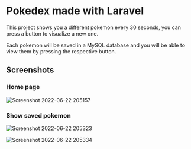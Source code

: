 
# Pokedex made with Laravel

This project shows you a different pokemon every 30 seconds, you can press a button to visualize a new one.

Each pokemon will be saved in a MySQL database and you will be able to view them by pressing the respective button.


## Screenshots

### Home page
![Screenshot 2022-06-22 205157](https://user-images.githubusercontent.com/74074149/175190314-beb98329-3bb0-4f58-b39a-ee6ef856127d.png)

### Show saved pokemon
![Screenshot 2022-06-22 205323](https://user-images.githubusercontent.com/74074149/175190478-749ec694-a172-4525-ad17-5d97cb5752c5.png)

![Screenshot 2022-06-22 205334](https://user-images.githubusercontent.com/74074149/175190489-2971e2c1-5f7a-4d0d-91ac-8edab79e9f20.png)
